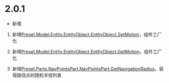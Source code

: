 # 2.0.1

- 新增

1. 新增[Preset.Model.Entity.EntityObject.EntityObject.SetMotion](../预设对象/预设/实体对象EntityObject.md#setmotion)，组件工厂化<!--by xgb-->

1. 新增[Preset.Model.Entity.EntityObject.EntityObject.GetMotion](../预设对象/预设/实体对象EntityObject.md#getmotion)，组件工厂化<!--by xgb-->

1. 新增[Preset.Parts.NavPointsPart.NavPointsPart.GetNavigationRadius](../预设对象/零件/导航路径零件NavPointsPart.md#getnavigationradius)，获得路径点的随机半径列表<!--by panlei-->


